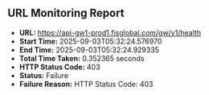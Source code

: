 ## URL Monitoring Report

- **URL:** https://api-gw1-prod1.fisglobal.com/gw/v1/health
- **Start Time:** 2025-09-03T05:32:24.576970
- **End Time:** 2025-09-03T05:32:24.929335
- **Total Time Taken:** 0.352365 seconds
- **HTTP Status Code:** 403
- **Status:** Failure
- **Failure Reason:** HTTP Status Code: 403
